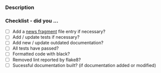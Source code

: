 <!-- Hello! Thanks for submitting a PR. To help make things go a bit more
     smoothly we would appreciate that you go through this template.
-->

### Description

<!-- Good things to put here include: reasoning for the change (please link
     any relevant issues!), any noteworthy (or hacky) choices to be aware of,
     or what the problem resolved here looked like ... we won't mind a ranty
     story :)
-->

### Checklist - did you ...

<!-- If any of the following items aren't relevant for your contribution
     please still tick them so we know you've gone through the checklist.

    Tests are required for bugfixes and new features. Documentation changes
    are necessary for formatting and most enhancement changes.

    Ensure proper code formatting with black. You can do this by running
    black from landlab's top-level folder.

    Ensure landlab is lint-free by running flake8 at landlab's top-level
    folder.

    If you like, you can automate these tasks by installing pre-commit hooks.
    This is done by running `pre-commit install` at landlab's top-level
    folder.
-->

- [ ] Add a [news fragment](https://landlab.csdms.io/development/contribution/#news-entries) file entry if necessary?
- [ ] Add / update tests if necessary?
- [ ] Add new / update outdated documentation?
- [ ] All tests have passed?
- [ ] Formatted code with black?
- [ ] Removed lint reported by flake8?
- [ ] Sucessful documentation built? (if documentation added or modified)

<!-- Thanks for your time and effort. If you have any feedback in regards
     to your experience contributing here, please let us know!

     Helpful links:

      Developer guide: https://landlab.csdms.io/development/
      Ask a question or submit an issue: https://github.com/landlab/landlab/issues
      Landlab Slack channel: https://landlab.slack.com
-->
